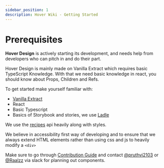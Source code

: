 ```yaml
---
sidebar_position: 1
description: Hover Wiki - Getting Started
---
```


# Prerequisites

**Hover Design** is actively starting its development, and needs help from developers who can pitch in and do their part.

Hover Design is mainly made on Vanilla Extract which requires basic TypeScript Knowledge. With that we need basic knowledge in react, you should know about Props, Children and Refs.

To get started make yourself familiar with:

- [Vanilla Extract](https://vanilla-extract.style/documentation/getting-started)
- React
- Basic Typescript
- Basics of Storybook and stories, we use [Ladle](https://ladle.dev/)

We use the [recipes](https://vanilla-extract.style/documentation/recipes-api/) api heavily along with styles.

We believe in accessibility first way of developing and to ensure that we always extend HTML elements rather than using css and js to heavily modify a `<div>`

Make sure to go through [Contribution Guide](/docs/contribution) and contact [@pruthvi2103](https://github.com/pruthvi2103) or [@Raalzz](https://github.com/Raalzz) via slack for planning out components.
